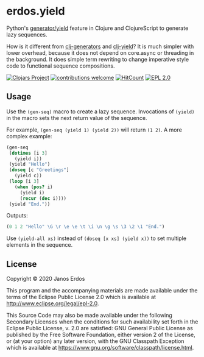 # erdos.yield

Python's [generator/yield](https://wiki.python.org/moin/Generators) feature in Clojure and ClojureScript to generate lazy sequences.

How is it different from [clj-generators](https://github.com/aengelberg/clj-generators) and [clj-yield](https://github.com/jpalmucci/clj-yield)? It is much simpler with lower overhead, because it does not depend on core.async or threading in the background. It does simple term rewriting to change imperative style code to functional sequence compositions.

[![Clojars Project](https://img.shields.io/clojars/v/io.github.erdos/erdos.yield.svg)](https://clojars.org/io.github.erdos/erdos.yield)
[![contributions welcome](https://img.shields.io/badge/contributions-welcome-brightgreen.svg?style=flat)](https://github.com/erdos/erdos.yield/issues)
[![HitCount](http://hits.dwyl.io/erdos/erdos.yield.svg)](http://hits.dwyl.io/erdos/erdos.yield)
[![EPL 2.0](https://img.shields.io/badge/License-EPL%202.0-red.svg)](https://www.eclipse.org/legal/epl-2.0/)


## Usage

Use the `(gen-seq)` macro to create a lazy sequence. Invocations of `(yield)` in the macro sets the next return value of the sequence.

For example, `(gen-seq (yield 1) (yield 2))` will return `(1 2)`. A more complex example:

```Clojure
(gen-seq
 (dotimes [i 3]
   (yield i))
 (yield "Hello")
 (doseq [c "Greetings"]
   (yield c))
 (loop [i 3]
   (when (pos? i)
     (yield i)
     (recur (dec i))))
 (yield "End."))
```

Outputs:

```Clojure
(0 1 2 "Hello" \G \r \e \e \t \i \n \g \s \3 \2 \1 "End.")
```

Use `(yield-all xs)` instead of `(doseq [x xs] (yield x))` to set multiple elements in the sequence.


## License

Copyright © 2020 Janos Erdos

This program and the accompanying materials are made available under the
terms of the Eclipse Public License 2.0 which is available at
http://www.eclipse.org/legal/epl-2.0.

This Source Code may also be made available under the following Secondary
Licenses when the conditions for such availability set forth in the Eclipse
Public License, v. 2.0 are satisfied: GNU General Public License as published by
the Free Software Foundation, either version 2 of the License, or (at your
option) any later version, with the GNU Classpath Exception which is available
at https://www.gnu.org/software/classpath/license.html.
